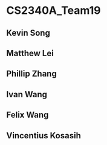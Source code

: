 # CS2340A_Team19
## Kevin Song
## Matthew Lei
## Phillip Zhang
## Ivan Wang
## Felix Wang
## Vincentius Kosasih